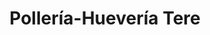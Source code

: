---
title: "Pollería-Huevería Tere"
url: /medina-del-campo/polleria-hueveria-tere/
shop: carnicero
---